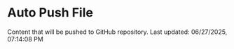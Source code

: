 # Auto Push File

Content that will be pushed to GitHub repository.
Last updated: 06/27/2025, 07:14:08 PM